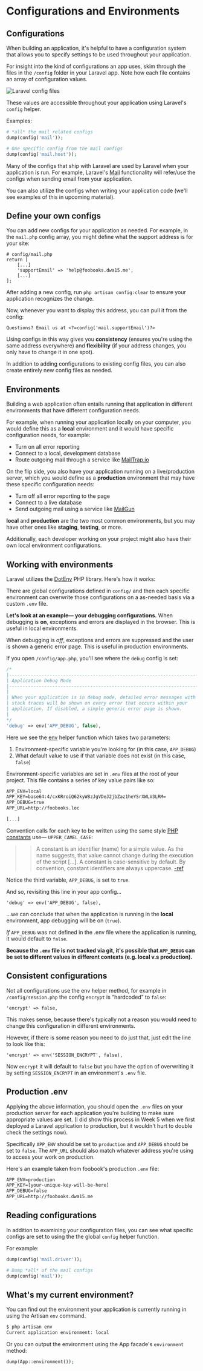 # Configurations and Environments

## Configurations
When building an application, it's helpful to have a configuration system that allows you to specify settings to be used throughout your application.

For insight into the kind of configurations an app uses, skim through the files in the `/config` folder in your Laravel app. Note how each file contains an array of configuration values.

<img src='https://s3.amazonaws.com/making-the-internet/laravel-config-files@2x.png' style='max-width:202px;' alt='Laravel config files'>

These values are accessible throughout your application using Laravel's `config` helper.

Examples:
```php
# *all* the mail related configs
dump(config('mail'));

# One specific config from the mail configs
dump(config('mail.host'));
```

Many of the configs that ship with Laravel are used by Laravel when your application is run. For example, Laravel's [Mail](https://laravel.com/docs/mail) functionality will refer/use the configs when sending email from your application.

You can also utilize the configs when writing your application code (we'll see examples of this in upcoming material).


## Define your own configs
You can add new configs for your application as needed. For example, in the `mail.php` config array, you might define what the support address is for your site:

```
# config/mail.php
return [
    [...]
    'supportEmail' => 'help@foobooks.dwa15.me',
    [...]
];
```

After adding a new config, run `php artisan config:clear` to ensure your application recognizes the change.

Now, whenever you want to display this address, you can pull it from the config:

```
Questions? Email us at <?=config('mail.supportEmail')?>
```

Using configs in this way gives you __consistency__ (ensures you're using the same address everywhere) and __flexibility__ (if your address changes, you only have to change it in one spot).

In addition to adding configurations to existing config files, you can also create entirely new config files as needed.


## Environments
Building a web application often entails running that application in different environments that have different configuration needs.

For example, when running your application locally on your computer, you would define this as a **local** environment and it would have specific configuration needs, for example:

+ Turn on all error reporting
+ Connect to a local, development database
+ Route outgoing mail through a service like [MailTrap.io](https://mailtrap.io/)

On the flip side, you also have your application running on a live/production server, which you would define as a **production** environment that may have these specific configuration needs:

+ Turn off all error reporting to the page
+ Connect to a live database
+ Send outgoing mail using a service like [MailGun](https://www.mailgun.com)

**local** and **production** are the two most common environments, but you may have other ones like **staging**, **testing**, or more.

Additionally, each developer working on your project might also have their own local environment configurations.



## Working with environments
Laravel utilizes the [DotEnv](https://github.com/vlucas/phpdotenv) PHP library. Here's how it works:

There are global configurations defined in `config/` and then each specific environment can overwrite those configurations on a as-needed basis via a custom `.env` file.

__Let's look at an example&mdash; your debugging configurations.__ When debugging is **on**, exceptions and errors are displayed in the browser. This is useful in local environments.

When debugging is *off*, exceptions and errors are suppressed and the user is shown a generic error page. This is useful in production environments.

If you open `/config/app.php`, you'll see where the `debug` config is set:

```php
/*
|--------------------------------------------------------------------------
| Application Debug Mode
|--------------------------------------------------------------------------
|
| When your application is in debug mode, detailed error messages with
| stack traces will be shown on every error that occurs within your
| application. If disabled, a simple generic error page is shown.
|
*/
'debug' => env('APP_DEBUG', false),
```

Here we see the [env](https://laravel.com/docs/helpers#method-env) helper function which takes two parameters:

1. Environment-specific variable you're looking for (in this case, `APP_DEBUG`)
2. What default value to use if that variable does not exist (in this case, `false`)

Environment-specific variables are set in `.env` files at the root of your project. This file contains a series of key value pairs like so:

```xml
APP_ENV=local
APP_KEY=base64:4/cxKRroiQ62kyW8zJgVDeJ2jbZaz1heYSrXWLV3LRM=
APP_DEBUG=true
APP_URL=http://foobooks.loc

[...]
```

Convention calls for each key to be written using the same style [PHP constants](http://php.net/manual/en/language.constants.php) use&mdash; `UPPER_CAMEL_CASE`:

>> A constant is an identifier (name) for a simple value. As the name suggests, that value cannot change during the execution of the script [...]. A constant is case-sensitive by default. By convention, constant identifiers are always uppercase. [-ref](http://php.net/manual/en/language.constants.php) 

Notice the third variable, `APP_DEBUG`, is set to `true`.

And so, revisiting this line in your app config...

```
'debug' => env('APP_DEBUG', false),
```

...we can conclude that when the application is running in the **local** environment, app debugging will be on (`true`).

*If* `APP_DEBUG` was not defined in the .env file where the application is running, it would default to `false`.

**Because the `.env` file is not tracked via git, it's possible that `APP_DEBUG` can be set to different values in different contexts (e.g. local v.s production).**


## Consistent configurations
Not all configurations use the env helper method, for example in `/config/session.php` the config `encrypt` is &ldquo;hardcoded&rdquo; to `false`:

```
'encrypt' => false,
```

This makes sense, because there's typically not a reason you would need to change this configuration in different environments.

However, if there is some reason you need to do just that, just edit the line to look like this:

```
'encrypt' => env('SESSION_ENCRYPT', false),
```

Now `encrypt` it will default to `false` but you have the option of overwriting it by setting `SESSION_ENCRYPT` in an environment's `.env` file.

## Production .env
Applying the above information, you should open the `.env` files on your production server for each application you're building to make sure appropriate values are set. (I did show this process in Week 5 when we first deployed a Laravel application to production, but it wouldn't hurt to double check the settings now). 

Specifically `APP_ENV` should be set to `production` and `APP_DEBUG` should be set to `false`. The `APP_URL` should also match whatever address you're using to access your work on production.

Here's an example taken from foobook's production `.env` file:
```xml
APP_ENV=production
APP_KEY=[your-unique-key-will-be-here]
APP_DEBUG=false
APP_URL=http://foobooks.dwa15.me
```


## Reading configurations
In addition to examining your configuration files, you can see what specific configs are set to using the the global `config` helper function.

For example:

```php
dump(config('mail.driver'));

# Dump *all* of the mail configs
dump(config('mail'));
```


## What's my current environment?
You can find out the environment your application is currently running in using the Artisan `env` command.

```bash
$ php artisan env
Current application environment: local
```

Or you can output the environment using the App facade's `environment` method:

```php
dump(App::environment());
```
